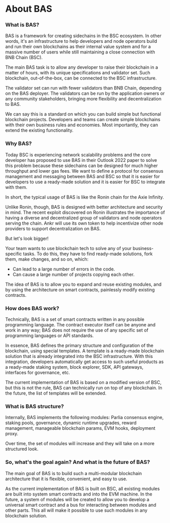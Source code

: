 # About BAS

### What is BAS?

BAS is a framework for creating sidechains in the BSC ecosystem. In other words, it's an infrastructure to help developers and node operators build and run their own blockchains as their internal value system and for a massive number of users while still maintaining a close connection with BNB Chain (BSC).

The main BAS task is to allow any developer to raise their blockchain in a matter of hours, with its unique specifications and validator set. Such blockchain, out-of-the-box, can be connected to the BSC infrastructure.

The validator set can run with fewer validators than BNB Chain, depending on the BAS deployer. The validators can be run by the application owners or any community stakeholders, bringing more flexibility and decentralization to BAS. &#x20;

We can say this is a standard on which you can build simple but functional blockchain projects. Developers and teams can create simple blockchains with their own business rules and economies. Most importantly, they can extend the existing functionality.&#x20;

### Why BAS?&#x20;

Today BSC is experiencing network scalability problems and the core developer has proposed to use BAS in their Outlook 2022 paper to solve this problem because these sidechains can be designed for much higher throughput and lower gas fees. We want to define a protocol for consensus management and messaging between BAS and BSC so that it is easier for developers to use a ready-made solution and it is easier for BSC to integrate with them.

In short, the typical usage of BAS is like the Ronin chain for the Axie Infinity.

Unlike Ronin, though, BAS is designed with better architecture and security in mind. The recent exploit discovered on Ronin illustrates the importance of having a diverse and decentralized group of validators and node operators serving the chain. Ankr will use its own token to help incentivize other node providers to support decentralization on BAS.

But let's look bigger!

Your team wants to use blockchain tech to solve any of your business-specific tasks. To do this, they have to find ready-made solutions, fork them, make changes, and so on, which:

* Can lead to a large number of errors in the code.
* Can cause a large number of projects copying each other.

The idea of ​​BAS is to allow you to expand and reuse existing modules, and by using the architecture on smart contracts, painlessly modify existing contracts.&#x20;



### How does BAS work?&#x20;

Technically, BAS is a set of smart contracts written in any possible programming language. The contract executor itself can be anyone and work in any way; BAS does not require the use of any specific set of programming languages ​​or API standards.&#x20;

In essence, BAS defines the primary structure and configuration of the blockchain, using special templates. A template is a ready-made blockchain solution that is already integrated into the BSC infrastructure. With this integration, developers automatically get access to such useful products as a ready-made staking system, block explorer, SDK, API gateways, interfaces for governance, etc.&#x20;

The current implementation of BAS is based on a modified version of BSC, but this is not the rule, BAS can technically run on top of any blockchain. In the future, the list of templates will be extended.

### What is BAS structure?&#x20;

Internally, BAS implements the following modules: Parlia consensus engine, staking pools, governance, dynamic runtime upgrades, reward management, manageable blockchain params, EVM hooks, deployment proxy.&#x20;

Over time, the set of modules will increase and they will take on a more structured look.&#x20;

### So, what's the goal again? And what is the future of BAS?&#x20;

The main goal of BAS is to build such a multi-modular blockchain architecture that it is flexible, convenient, and easy to use.

As the current implementation of BAS is built on BSC, all existing modules are built into system smart contracts and into the EVM machine. In the future, a system of modules will be created to allow you to develop a universal smart contract and a bus for interacting between modules and other parts. This all will make it possible to use such modules in any blockchain solution.
